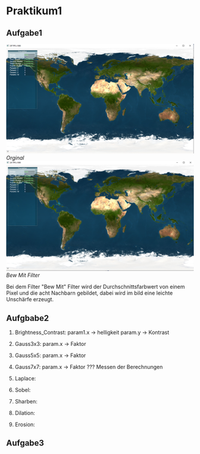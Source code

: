 # Praktikum1

## Aufgabe1
![orginal](docs/orginal.PNG)
*Orginal*
![bewmit](docs/BewMit.PNG)
*Bew Mit Filter*

Bei dem Filter "Bew Mit" Filter wird der Durchschnittsfarbwert von einem Pixel und die acht Nachbarn gebildet, dabei wird im bild eine leichte Unschärfe erzeugt.

## Aufgbabe2

1. Brightness_Contrast: param1.x -> helligkeit param.y -> Kontrast
   
2. Gauss3x3: param.x -> Faktor
   
3. Gauss5x5:  param.x -> Faktor
   
4. Gauss7x7:  param.x -> Faktor  ??? Messen der Berechnungen
   
5. Laplace:
   
6. Sobel:
   
7. Sharben:
   
8. Dilation:
   
9. Erosion:

## Aufgabe3
